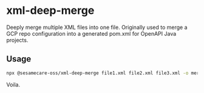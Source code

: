 # xml-deep-merge

Deeply merge multiple XML files into one file. Originally used to merge a GCP repo configuration into a generated pom.xml for OpenAPI Java projects.

## Usage

```bash
npx @sesamecare-oss/xml-deep-merge file1.xml file2.xml file3.xml -o merged.xml
```

Voila.

